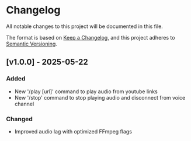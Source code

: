 # Changelog

All notable changes to this project will be documented in this file.

The format is based on [Keep a Changelog](https://keepachangelog.com/en/1.1.0/),
and this project adheres to [Semantic Versioning](https://semver.org/spec/v2.0.0.html).

## [v1.0.0] - 2025-05-22
### Added
- New '/play [url]' command to play audio from youtube links
- New '/stop' command to stop playing audio and disconnect from voice channel

### Changed
- Improved audio lag with optimized FFmpeg flags